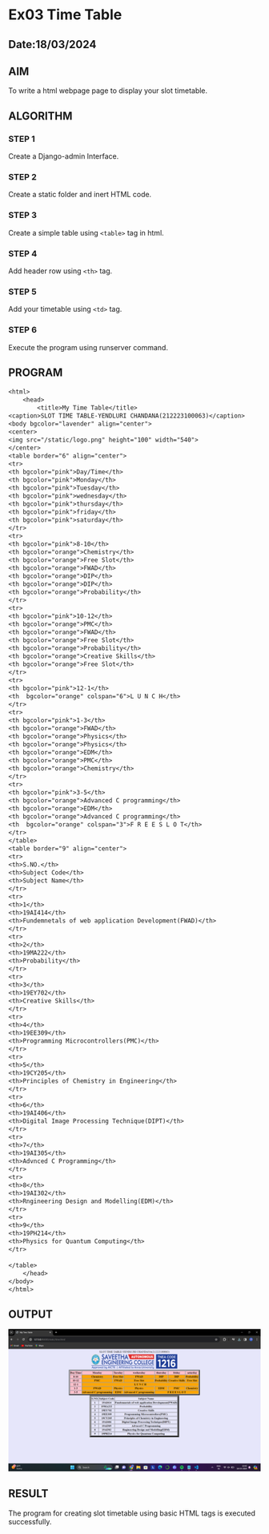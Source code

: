 # Ex03 Time Table
## Date:18/03/2024

## AIM
To write a html webpage page to display your slot timetable.

## ALGORITHM
### STEP 1
Create a Django-admin Interface.

### STEP 2
Create a static folder and inert HTML code.

### STEP 3
Create a simple table using ```<table>``` tag in html.

### STEP 4
Add header row using ```<th>``` tag.

### STEP 5
Add your timetable using ```<td>``` tag.

### STEP 6
Execute the program using runserver command.

## PROGRAM
```
<html>
    <head>
        <title>My Time Table</title>
<caption>SLOT TIME TABLE-YENDLURI CHANDANA(212223100063)</caption>
<body bgcolor="lavender" align="center">
<center>
<img src="/static/logo.png" height="100" width="540">
</center>
<table border="6" align="center">
<tr>
<th bgcolor="pink">Day/Time</th>
<th bgcolor="pink">Monday</th>
<th bgcolor="pink">Tuesday</th>
<th bgcolor="pink">wednesday</th>
<th bgcolor="pink">thursday</th>
<th bgcolor="pink">friday</th>
<th bgcolor="pink">saturday</th>
</tr>
<tr>
<th bgcolor="pink">8-10</th>
<th bgcolor="orange">Chemistry</th>
<th bgcolor="orange">Free Slot</th>
<th bgcolor="orange">FWAD</th>
<th bgcolor="orange">DIP</th>
<th bgcolor="orange">DIP</th>
<th bgcolor="orange">Probability</th>
</tr>
<tr>
<th bgcolor="pink">10-12</th>
<th bgcolor="orange">PMC</th>
<th bgcolor="orange">FWAD</th>
<th bgcolor="orange">Free Slot</th>
<th bgcolor="orange">Probability</th>
<th bgcolor="orange">Creative Skills</th>
<th bgcolor="orange">Free Slot</th>
</tr>
<tr>
<th bgcolor="pink">12-1</th>
<th  bgcolor="orange" colspan="6">L U N C H</th>
</tr>
<tr>
<th bgcolor="pink">1-3</th>
<th bgcolor="orange">FWAD</th>
<th bgcolor="orange">Physics</th>
<th bgcolor="orange">Physics</th>
<th bgcolor="orange">EDM</th>
<th bgcolor="orange">PMC</th>
<th bgcolor="orange">Chemistry</th>
</tr>
<tr>
<th bgcolor="pink">3-5</th>
<th bgcolor="orange">Advanced C programming</th>
<th bgcolor="orange">EDM</th>
<th bgcolor="orange">Advanced C programming</th>
<th  bgcolor="orange" colspan="3">F R E E S L O T</th>
</tr>
</table>
<table border="9" align="center">
<tr>
<th>S.NO.</th>
<th>Subject Code</th>
<th>Subject Name</th>
</tr>
<tr>
<th>1</th>
<th>19AI414</th>
<th>Fundemnetals of web application Development(FWAD)</th>
</tr>
<tr>
<th>2</th>
<th>19MA222</th>
<th>Probability</th>
</tr>
<tr>
<th>3</th>
<th>19EY702</th>
<th>Creative Skills</th>
</tr>
<tr>
<th>4</th>
<th>19EE309</th>
<th>Programming Microcontrollers(PMC)</th>
</tr>
<tr>
<th>5</th>
<th>19CY205</th>
<th>Principles of Chemistry in Engineering</th>
</tr>
<tr>
<th>6</th>
<th>19AI406</th>
<th>Digital Image Processing Technique(DIPT)</th>
</tr>
<tr>
<th>7</th>
<th>19AI305</th>
<th>Advnced C Programming</th>
</tr>
<tr>
<th>8</th>
<th>19AI302</th>
<th>Rngineering Design and Modelling(EDM)</th>
</tr>
<tr>
<th>9</th>
<th>19PH214</th>
<th>Physics for Quantum Computing</th>
</tr>

</table>
    </head>
</body>
</html>
```



## OUTPUT
![alt text](<Screenshot 2024-03-18 104518.png>)
## RESULT
The program for creating slot timetable using basic HTML tags is executed successfully.
